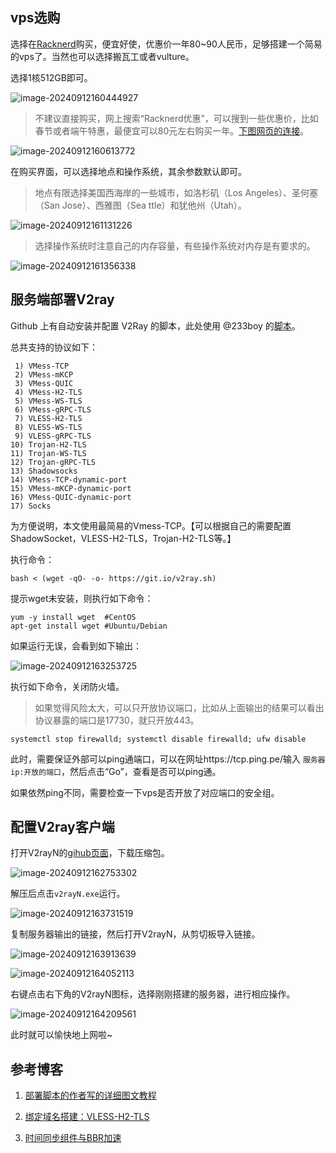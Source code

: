 ## vps选购

选择在[Racknerd](https://www.racknerd.com/kvm-vps)购买，便宜好使，优惠价一年80~90人民币，足够搭建一个简易的vps了。当然也可以选择搬瓦工或者vulture。

选择1核512GB即可。

![image-20240912160444927](https://my-pic.miaops.sbs/2024/09/image-20240912160444927.png)

> 不建议直接购买，网上搜索“Racknerd优惠”，可以搜到一些优惠价，比如春节或者端午特惠，最便宜可以80元左右购买一年。[下图网页的连接](https://walixz.com/racknerd-coupon.html)。

![image-20240912160613772](https://my-pic.miaops.sbs/2024/09/image-20240912160613772.png)

在购买界面，可以选择地点和操作系统，其余参数默认即可。

> 地点有限选择美国西海岸的一些城市，如洛杉矶（Los Angeles）、圣何塞（San Jose）、西雅图（Sea ttle）和犹他州（Utah）。

![image-20240912161131226](https://my-pic.miaops.sbs/2024/09/image-20240912161131226.png)

> 选择操作系统时注意自己的内存容量，有些操作系统对内存是有要求的。

![image-20240912161356338](https://my-pic.miaops.sbs/2024/09/image-20240912161356338.png)



## 服务端部署V2ray

Github 上有自动安装并配置 V2Ray 的脚本，此处使用 @233boy 的[脚本](https://github.com/233boy/v2ray)。

总共支持的协议如下：

```shell
 1) VMess-TCP
 2) VMess-mKCP
 3) VMess-QUIC
 4) VMess-H2-TLS
 5) VMess-WS-TLS
 6) VMess-gRPC-TLS
 7) VLESS-H2-TLS
 8) VLESS-WS-TLS
 9) VLESS-gRPC-TLS
10) Trojan-H2-TLS
11) Trojan-WS-TLS
12) Trojan-gRPC-TLS
13) Shadowsocks
14) VMess-TCP-dynamic-port
15) VMess-mKCP-dynamic-port
16) VMess-QUIC-dynamic-port
17) Socks
```



为方便说明，本文使用最简易的Vmess-TCP。【可以根据自己的需要配置ShadowSocket，VLESS-H2-TLS，Trojan-H2-TLS等。】

执行命令：

```shell
bash < (wget -qO- -o- https://git.io/v2ray.sh)
```

提示wget未安装，则执行如下命令：

```shell
yum -y install wget  #CentOS
apt-get install wget #Ubuntu/Debian
```

如果运行无误，会看到如下输出：

![image-20240912163253725](https://my-pic.miaops.sbs/2024/09/image-20240912163253725.png)

执行如下命令，关闭防火墙。

> 如果觉得风险太大，可以只开放协议端口，比如从上面输出的结果可以看出协议暴露的端口是17730，就只开放443。

```shell
systemctl stop firewalld; systemctl disable firewalld; ufw disable
```

此时，需要保证外部可以ping通端口，可以在网址https://tcp.ping.pe/输入 `服务器ip:开放的端口`，然后点击“Go”，查看是否可以ping通。

如果依然ping不同，需要检查一下vps是否开放了对应端口的安全组。



## 配置V2ray客户端

打开V2rayN的[gihub页面](![](https://my-pic.miaops.sbs/2024/09/image-20240912162753302.png))，下载压缩包。

![image-20240912162753302](https://my-pic.miaops.sbs/2024/09/image-20240912162753302.png)



解压后点击`v2rayN.exe`运行。

![image-20240912163731519](https://my-pic.miaops.sbs/2024/09/image-20240912163731519.png)



复制服务器输出的链接，然后打开V2rayN，从剪切板导入链接。

![image-20240912163913639](https://my-pic.miaops.sbs/2024/09/image-20240912163913639.png)

![image-20240912164052113](https://my-pic.miaops.sbs/2024/09/image-20240912164052113.png)

右键点击右下角的V2rayN图标，选择刚刚搭建的服务器，进行相应操作。

![image-20240912164209561](https://my-pic.miaops.sbs/2024/09/image-20240912164209561.png)

此时就可以愉快地上网啦~



## 参考博客

1. [部署脚本的作者写的详细图文教程](https://github.com/233boy/v2ray/wiki/V2Ray%E6%90%AD%E5%BB%BA%E8%AF%A6%E7%BB%86%E5%9B%BE%E6%96%87%E6%95%99%E7%A8%8B)

2. [绑定域名搭建：VLESS-H2-TLS](https://blog.windsky.tech/2023/06/01/VPS-Proxy-Server/)

3. [时间同步组件与BBR加速](https://iyideng.org/black-technology/cgfw/vmess-v2ray-server-building-and-using-tutorial.html#%EF%BC%881%EF%BC%89%E5%AE%89%E8%A3%85%E6%97%B6%E9%97%B4%E5%90%8C%E6%AD%A5%E7%BB%84%E4%BB%B6ntp)